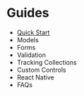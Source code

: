 # Guides

- [Quick Start](quickstart.md)
- Models
- Forms
- Validation
- Tracking Collections
- Custom Controls
- React Native
- FAQs

